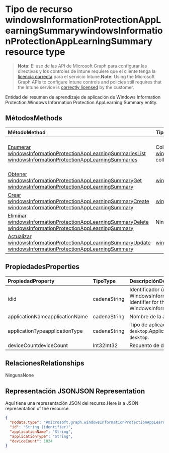 # <a name="windowsinformationprotectionapplearningsummary-resource-type"></a><span data-ttu-id="73fe8-101">Tipo de recurso windowsInformationProtectionAppLearningSummary</span><span class="sxs-lookup"><span data-stu-id="73fe8-101">windowsInformationProtectionAppLearningSummary resource type</span></span>

> <span data-ttu-id="73fe8-102">**Nota:** El uso de las API de Microsoft Graph para configurar las directivas y los controles de Intune requiere que el cliente tenga la [licencia correcta](https://go.microsoft.com/fwlink/?linkid=839381) para el servicio Intune.</span><span class="sxs-lookup"><span data-stu-id="73fe8-102">**Note:** Using the Microsoft Graph APIs to configure Intune controls and policies still requires that the Intune service is [correctly licensed](https://go.microsoft.com/fwlink/?linkid=839381) by the customer.</span></span>

<span data-ttu-id="73fe8-103">Entidad del resumen de aprendizaje de aplicación de Windows Information Protection.</span><span class="sxs-lookup"><span data-stu-id="73fe8-103">Windows Information Protection AppLearning Summary entity.</span></span>
## <a name="methods"></a><span data-ttu-id="73fe8-104">Métodos</span><span class="sxs-lookup"><span data-stu-id="73fe8-104">Methods</span></span>
|<span data-ttu-id="73fe8-105">Método</span><span class="sxs-lookup"><span data-stu-id="73fe8-105">Method</span></span>|<span data-ttu-id="73fe8-106">Tipo de valor devuelto</span><span class="sxs-lookup"><span data-stu-id="73fe8-106">Return Type</span></span>|<span data-ttu-id="73fe8-107">Descripción</span><span class="sxs-lookup"><span data-stu-id="73fe8-107">Description</span></span>|
|:---|:---|:---|
|[<span data-ttu-id="73fe8-108">Enumerar windowsInformationProtectionAppLearningSummaries</span><span class="sxs-lookup"><span data-stu-id="73fe8-108">List windowsInformationProtectionAppLearningSummaries</span></span>](../api/intune_wip_windowsinformationprotectionapplearningsummary_list.md)|<span data-ttu-id="73fe8-109">Colección [windowsInformationProtectionAppLearningSummary](../resources/intune_wip_windowsinformationprotectionapplearningsummary.md)</span><span class="sxs-lookup"><span data-stu-id="73fe8-109">[windowsInformationProtectionAppLearningSummary](../resources/intune_wip_windowsinformationprotectionapplearningsummary.md) collection</span></span>|<span data-ttu-id="73fe8-110">Enumere las propiedades y las relaciones de los objetos [windowsInformationProtectionAppLearningSummary](../resources/intune_wip_windowsinformationprotectionapplearningsummary.md).</span><span class="sxs-lookup"><span data-stu-id="73fe8-110">List properties and relationships of the [windowsInformationProtectionAppLearningSummary](../resources/intune_wip_windowsinformationprotectionapplearningsummary.md) objects.</span></span>|
|[<span data-ttu-id="73fe8-111">Obtener windowsInformationProtectionAppLearningSummary</span><span class="sxs-lookup"><span data-stu-id="73fe8-111">Get windowsInformationProtectionAppLearningSummary</span></span>](../api/intune_wip_windowsinformationprotectionapplearningsummary_get.md)|[<span data-ttu-id="73fe8-112">windowsInformationProtectionAppLearningSummary</span><span class="sxs-lookup"><span data-stu-id="73fe8-112">windowsInformationProtectionAppLearningSummary</span></span>](../resources/intune_wip_windowsinformationprotectionapplearningsummary.md)|<span data-ttu-id="73fe8-113">Lea las propiedades y las relaciones del objeto [windowsInformationProtectionAppLearningSummary](../resources/intune_wip_windowsinformationprotectionapplearningsummary.md).</span><span class="sxs-lookup"><span data-stu-id="73fe8-113">Read properties and relationships of [plannerTaskDetails](../resources/intune_wip_windowsinformationprotectionapplearningsummary.md) object.</span></span>|
|[<span data-ttu-id="73fe8-114">Crear windowsInformationProtectionAppLearningSummary</span><span class="sxs-lookup"><span data-stu-id="73fe8-114">Create windowsInformationProtectionAppLearningSummary</span></span>](../api/intune_wip_windowsinformationprotectionapplearningsummary_create.md)|[<span data-ttu-id="73fe8-115">windowsInformationProtectionAppLearningSummary</span><span class="sxs-lookup"><span data-stu-id="73fe8-115">windowsInformationProtectionAppLearningSummary</span></span>](../resources/intune_wip_windowsinformationprotectionapplearningsummary.md)|<span data-ttu-id="73fe8-116">Cree un objeto [windowsInformationProtectionAppLearningSummary](../resources/intune_wip_windowsinformationprotectionapplearningsummary.md).</span><span class="sxs-lookup"><span data-stu-id="73fe8-116">Create a new [plannerBucket](../resources/intune_wip_windowsinformationprotectionapplearningsummary.md) object.</span></span>|
|[<span data-ttu-id="73fe8-117">Eliminar windowsInformationProtectionAppLearningSummary</span><span class="sxs-lookup"><span data-stu-id="73fe8-117">Delete windowsInformationProtectionAppLearningSummary</span></span>](../api/intune_wip_windowsinformationprotectionapplearningsummary_delete.md)|<span data-ttu-id="73fe8-118">Ninguna</span><span class="sxs-lookup"><span data-stu-id="73fe8-118">None</span></span>|<span data-ttu-id="73fe8-119">Elimina un [windowsInformationProtectionAppLearningSummary](../resources/intune_wip_windowsinformationprotectionapplearningsummary.md).</span><span class="sxs-lookup"><span data-stu-id="73fe8-119">Deletes a [windowsInformationProtectionAppLearningSummary](../resources/intune_wip_windowsinformationprotectionapplearningsummary.md).</span></span>|
|[<span data-ttu-id="73fe8-120">Actualizar windowsInformationProtectionAppLearningSummary</span><span class="sxs-lookup"><span data-stu-id="73fe8-120">Update windowsInformationProtectionAppLearningSummary</span></span>](../api/intune_wip_windowsinformationprotectionapplearningsummary_update.md)|[<span data-ttu-id="73fe8-121">windowsInformationProtectionAppLearningSummary</span><span class="sxs-lookup"><span data-stu-id="73fe8-121">windowsInformationProtectionAppLearningSummary</span></span>](../resources/intune_wip_windowsinformationprotectionapplearningsummary.md)|<span data-ttu-id="73fe8-122">Actualice las propiedades de un objeto [windowsInformationProtectionAppLearningSummary](../resources/intune_wip_windowsinformationprotectionapplearningsummary.md).</span><span class="sxs-lookup"><span data-stu-id="73fe8-122">Update the properties of a [calendar](../resources/intune_wip_windowsinformationprotectionapplearningsummary.md) object.</span></span>|

## <a name="properties"></a><span data-ttu-id="73fe8-123">Propiedades</span><span class="sxs-lookup"><span data-stu-id="73fe8-123">Properties</span></span>
|<span data-ttu-id="73fe8-124">Propiedad</span><span class="sxs-lookup"><span data-stu-id="73fe8-124">Property</span></span>|<span data-ttu-id="73fe8-125">Tipo</span><span class="sxs-lookup"><span data-stu-id="73fe8-125">Type</span></span>|<span data-ttu-id="73fe8-126">Descripción</span><span class="sxs-lookup"><span data-stu-id="73fe8-126">Description</span></span>|
|:---|:---|:---|
|<span data-ttu-id="73fe8-127">id</span><span class="sxs-lookup"><span data-stu-id="73fe8-127">id</span></span>|<span data-ttu-id="73fe8-128">cadena</span><span class="sxs-lookup"><span data-stu-id="73fe8-128">String</span></span>|<span data-ttu-id="73fe8-129">Identificador único para WindowsInformationProtectionAppLearningSummary.</span><span class="sxs-lookup"><span data-stu-id="73fe8-129">Unique Identifier for the WindowsInformationProtectionAppLearningSummary.</span></span>|
|<span data-ttu-id="73fe8-130">applicationName</span><span class="sxs-lookup"><span data-stu-id="73fe8-130">applicationName</span></span>|<span data-ttu-id="73fe8-131">cadena</span><span class="sxs-lookup"><span data-stu-id="73fe8-131">String</span></span>|<span data-ttu-id="73fe8-132">Nombre de la aplicación</span><span class="sxs-lookup"><span data-stu-id="73fe8-132">Application Name</span></span>|
|<span data-ttu-id="73fe8-133">applicationType</span><span class="sxs-lookup"><span data-stu-id="73fe8-133">applicationType</span></span>|<span data-ttu-id="73fe8-134">cadena</span><span class="sxs-lookup"><span data-stu-id="73fe8-134">String</span></span>|<span data-ttu-id="73fe8-135">Tipo de aplicación Los valores posibles son: `universal` y `desktop`.</span><span class="sxs-lookup"><span data-stu-id="73fe8-135">Application Type Possible values are: `universal`, `desktop`.</span></span>|
|<span data-ttu-id="73fe8-136">deviceCount</span><span class="sxs-lookup"><span data-stu-id="73fe8-136">deviceCount</span></span>|<span data-ttu-id="73fe8-137">Int32</span><span class="sxs-lookup"><span data-stu-id="73fe8-137">Int32</span></span>|<span data-ttu-id="73fe8-138">Recuento de dispositivos</span><span class="sxs-lookup"><span data-stu-id="73fe8-138">Device Count</span></span>|

## <a name="relationships"></a><span data-ttu-id="73fe8-139">Relaciones</span><span class="sxs-lookup"><span data-stu-id="73fe8-139">Relationships</span></span>
<span data-ttu-id="73fe8-140">Ninguna</span><span class="sxs-lookup"><span data-stu-id="73fe8-140">None</span></span>
## <a name="json-representation"></a><span data-ttu-id="73fe8-141">Representación JSON</span><span class="sxs-lookup"><span data-stu-id="73fe8-141">JSON Representation</span></span>
<span data-ttu-id="73fe8-142">Aquí tiene una representación JSON del recurso.</span><span class="sxs-lookup"><span data-stu-id="73fe8-142">Here is a JSON representation of the resource.</span></span>
<!-- {
  "blockType": "resource",
  "keyProperty": "id",
  "@odata.type": "microsoft.graph.windowsInformationProtectionAppLearningSummary"
}
-->
``` json
{
  "@odata.type": "#microsoft.graph.windowsInformationProtectionAppLearningSummary",
  "id": "String (identifier)",
  "applicationName": "String",
  "applicationType": "String",
  "deviceCount": 1024
}
```



